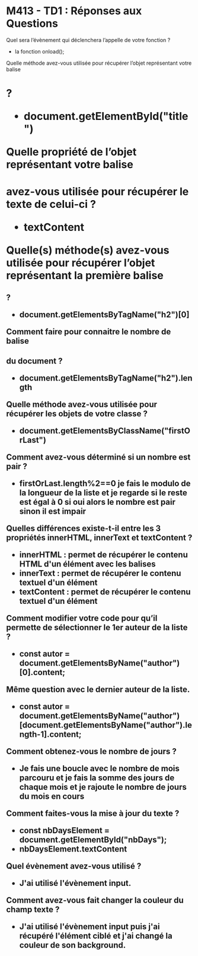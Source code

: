 # M413 - TD1 : Réponses aux Questions

Quel sera l’évènement qui déclenchera l’appelle de votre fonction ?  

- la fonction onload();

Quelle méthode avez-vous utilisée pour récupérer l’objet représentant votre balise <h1> ?  

- document.getElementById("title")

Quelle propriété de l’objet représentant votre balise <h1> avez-vous utilisée pour récupérer 
le texte de celui-ci ?

- textContent

Quelle(s) méthode(s) avez-vous utilisée pour récupérer l’objet représentant la première 
balise <h2> ? 

- document.getElementsByTagName("h2")[0]

Comment faire pour connaitre le nombre de balise <h2> du document ? 

- document.getElementsByTagName("h2").length

Quelle méthode avez-vous utilisée pour récupérer les objets de votre classe ? 

- document.getElementsByClassName("firstOrLast")

Comment avez-vous déterminé si un nombre est pair ? 

- firstOrLast.length%2==0 je fais le modulo de la longueur de la liste et je regarde si le reste est égal à 0 si oui alors le nombre est pair sinon il est impair

Quelles différences existe-t-il entre les 3 propriétés innerHTML, innerText et textContent ? 

- innerHTML : permet de récupérer le contenu HTML d'un élément avec les balises
- innerText : permet de récupérer le contenu textuel d'un élément
- textContent : permet de récupérer le contenu textuel d'un élément

Comment modifier votre code pour qu’il permette de sélectionner le 1er auteur de la liste ? 

- const autor = document.getElementsByName("author")[0].content;

Même question avec le dernier auteur de la liste.

- const autor = document.getElementsByName("author")[document.getElementsByName("author").length-1].content;

Comment obtenez-vous le nombre de jours ? 

- Je fais une boucle avec le nombre de mois parcouru et je fais la somme des jours de chaque mois et je rajoute le nombre de jours du mois en cours

Comment faites-vous la mise à jour du texte ?

- const nbDaysElement = document.getElementById("nbDays");
- nbDaysElement.textContent

Quel évènement avez-vous utilisé ? 

- J'ai utilisé l'évènement input.

Comment avez-vous fait changer la couleur du champ texte ?

- J'ai utilisé l'évènement input puis j'ai récupéré l'élément ciblé et j'ai changé la couleur de son background.

